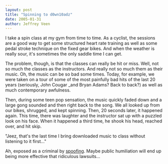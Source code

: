 ```yaml
--- 
layout: post
title: "Spinning to d0wn10adz"
date: 2005-01-31
author: Jeffrey Veen
---
```

I take a spin class at my gym from time to time. As a cyclist, the sessions are a good way to get some structured heart rate training as well as some pedal stroke technique on the fixed gear bikes. And when the weather is really sour, it's sometimes the only saddle time I can get.

The problem, though, is that the classes can really be hit or miss. Well, not so much the classes as the instructors. And really not so much them as their music. Oh, the music can be so bad some times. Today, for example, we were taken on a tour of some of the most painfully bad hits of the last 20 years (seriously, John Cougar _and Bryan Adams? Back to back?) as well as much contemporary awfulness. 

Then, during some teen pop sensation, the music quickly faded down and a large gong sounded and then right back to the song. We all looked up from our bikes, shrugged, and kept spinning. Then, 20 seconds later, it happened again. This time, there was laughter and the instructor sat up with a puzzled look on his face. When it happened a third time, he shook his head, reached over, and hit skip.

"Jeez, that's the last time I bring downloaded music to class without listening to it first..."

Ah, exposed as a criminal by <a href="http://www.wired.com/news/digiwood/0,1412,57112,00.html">spoofing</a>. Maybe public humiliation will end up being more effective that ridiculous lawsuits...
&#8203;